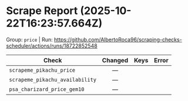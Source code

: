 # Scrape Report (2025-10-22T16:23:57.664Z)

Group: `price`  |  Run: https://github.com/AlbertoRoca96/scraping-checks-scheduler/actions/runs/18722852548

| Check | Changed | Keys | Error |
|---|:---:|:--|:--|
| `scrapeme_pikachu_price` | — |  |  |
| `scrapeme_pikachu_availability` | — |  |  |
| `psa_charizard_price_gem10` | — |  |  |
